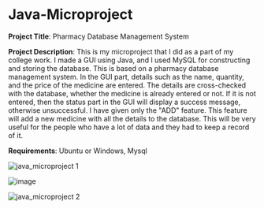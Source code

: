 # Java-Microproject
**Project Title**: Pharmacy Database Management System

**Project Description**: This is my microproject that I did as a part of my college work. I made a GUI using Java, and I used MySQL for constructing and storing the database. This is based on a pharmacy database management system. In the GUI part, details such as the name, quantity, and the price of the medicine are entered. The details are cross-checked with the database, whether the medicine is already entered or not. If it is not entered, then the status part in the GUI will display a success message, otherwise unsuccessful. I have given only the "ADD" feature. This feature will add a new medicine with all the details to the database. This will be very useful for the people who have a lot of data and they had to keep a record of it. 

**Requirements**: Ubuntu or Windows, Mysql 

![java_microproject 1](https://github.com/Nandugithubspillai/Java-Microproject/assets/109454877/347cb4ef-a757-4c8f-8e22-48c057a14770)

![image](https://github.com/Nandugithubspillai/Java-Microproject/assets/109454877/9c070c4a-224f-4224-8ebb-945d96978146)

![java_microproject 2](https://github.com/Nandugithubspillai/Java-Microproject/assets/109454877/ed2b5c0f-a957-4251-bd53-4f570008de44)
